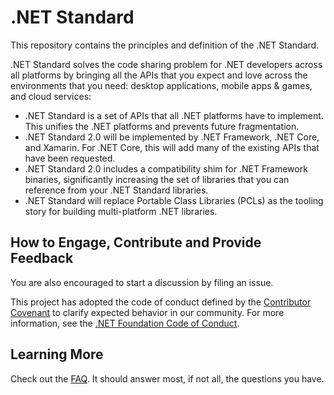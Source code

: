 # .NET Standard

This repository contains the principles and definition of the .NET Standard.

.NET Standard solves the code sharing problem for .NET developers across all
platforms by bringing all the APIs that you expect and love across the
environments that you need: desktop applications, mobile apps & games, and cloud
services:

* .NET Standard is a set of APIs that all .NET platforms have to implement. This
  unifies the .NET platforms and prevents future fragmentation.
* .NET Standard 2.0 will be implemented by .NET Framework, .NET Core, and
  Xamarin. For .NET Core, this will add many of the existing APIs that have been
  requested.
* .NET Standard 2.0 includes a compatibility shim for .NET Framework binaries,
  significantly increasing the set of libraries that you can reference from your
  .NET Standard libraries.
* .NET Standard will replace Portable Class Libraries (PCLs) as the tooling
  story for building multi-platform .NET libraries.

## How to Engage, Contribute and Provide Feedback

You are also encouraged to start a discussion by filing an issue.

This project has adopted the code of conduct defined by the [Contributor
Covenant](http://contributor-covenant.org/) to clarify expected behavior in our
community. For more information, see the [.NET Foundation Code of
Conduct](http://www.dotnetfoundation.org/code-of-conduct).

## Learning More

Check out the [FAQ](docs/faq.md). It should answer most, if not all, the
questions you have.
